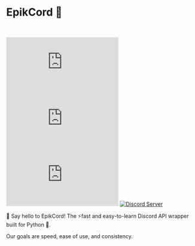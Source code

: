 # **EpikCord 👋**
<br>

[![GitHub stars](https://img.shields.io/github/stars/EpikCord/EpikCord.py)](https://github.com/EpikCord/EpikCord.py/stargazers)
[![GitHub issues](https://img.shields.io/github/issues/EpikCord/EpikCord.py)](https://github.com/EpikCord/EpikCord.py/issues)
[![GitHub forks](https://img.shields.io/github/forks/EpikCord/EpikCord.py)](https://github.com/EpikCord/EpikCord.py/network)
[![Discord Server](https://img.shields.io/badge/Discord-EpikCord-7289DA.svg?logo=discord)](https://discord.gg/EpikCord)


🚀 Say hello to EpikCord! The ⚡fast and easy-to-learn Discord API wrapper built for Python 🐍. 

Our goals are speed, ease of use, and consistency.
